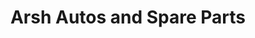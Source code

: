 ---
title: "Arsh Autos and Spare Parts"
url: /karachi/arsh-autos-and-spare-parts/
shop: Allgemein
---